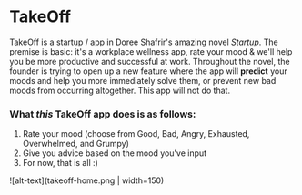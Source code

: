 # TakeOff

TakeOff is a startup / app in Doree Shafrir's amazing novel _Startup_. The premise is basic: it's a workplace wellness app, rate your mood & we'll help you be more productive and successful at work. Throughout the novel, the founder is trying to open up a new feature where the app will **predict** your moods and help you more immediately solve them, or prevent new bad moods from occurring altogether. This app will not do that.

### What _this_ TakeOff app does is as follows:

1. Rate your mood (choose from Good, Bad, Angry, Exhausted, Overwhelmed, and Grumpy)
2. Give you advice based on the mood you've input
3. For now, that is all :)

![alt-text](takeoff-home.png | width=150)
